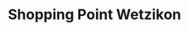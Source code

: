 ---
title: "Shopping Point Wetzikon"
url: /wetzikon/shopping-point-wetzikon/
shop: Einkaufszentrum
---